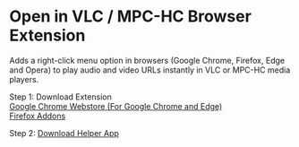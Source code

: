 # Open in VLC / MPC-HC Browser Extension
Adds a right-click menu option in browsers (Google Chrome, Firefox, Edge and Opera) to play audio and video URLs instantly in VLC or MPC-HC media players.

Step 1: Download Extension   
[Google Chrome Webstore (For Google Chrome and Edge)](https://chromewebstore.google.com/detail/open-in-vlc-mpc-hc/falodpifnbpmbaobncfolccmfenlafdo)  
[Firefox Addons](https://addons.mozilla.org/en-US/firefox/addon/open-in-vlc-mpc-hc/)  

Step 2: [Download Helper App](https://github.com/jaswinder-singh/Open-in-VLC-MPCHC-Browser-Extension/releases/latest)
